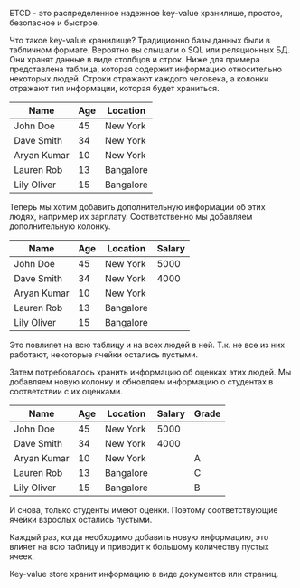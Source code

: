 ETCD - это распределенное надежное key-value хранилище, простое, безопасное и быстрое.

Что такое key-value хранилище? Традиционно базы данных были в табличном формате. Вероятно вы слышали о SQL или реляционных БД. Они хранят данные в виде столбцов и строк. Ниже для примера представлена таблица, которая содержит информацию относительно некоторых людей. Строки отражают каждого человека, а колонки отражают тип информации, которая будет храниться.

| Name | Age | Location |
| ----------- | ----------- | ----------- |
| John Doe | 45 | New York |
| Dave Smith | 34 | New York |
| Aryan Kumar | 10 | New York |
| Lauren Rob | 13 | Bangalore |
| Lily Oliver | 15 | Bangalore |

Теперь мы хотим добавить дополнительную информации об этих людях, например их зарплату. Соответственно мы добавляем дополнительную колонку.

| Name | Age | Location | Salary
| ----------- | ----------- | ----------- | ----------- |
| John Doe | 45 | New York | 5000 |
| Dave Smith | 34 | New York | 4000 |
| Aryan Kumar | 10 | New York | |
| Lauren Rob | 13 | Bangalore | |
| Lily Oliver | 15 | Bangalore | |

Это повлияет на всю таблицу и на всех людей в ней. Т.к. не все из них работают, некоторые ячейки остались пустыми.

Затем потребовалось хранить информацию об оценках этих людей. Мы добавляем новую колонку и обновляем информацию о студентах в соответствии с их оценками.

| Name | Age | Location | Salary | Grade |
| ----------- | ----------- | ----------- | ----------- | ----------- |
| John Doe | 45 | New York | 5000 | |
| Dave Smith | 34 | New York | 4000 | |
| Aryan Kumar | 10 | New York | | A |
| Lauren Rob | 13 | Bangalore | | C |
| Lily Oliver | 15 | Bangalore | | B |

И снова, только студенты имеют оценки. Поэтому соответствующие ячейки взрослых остались пустыми.

Каждый раз, когда необходимо добавить новую информацию, это влияет на всю таблицу и приводит к большому количеству пустых ячеек.

Key-value store хранит информацию в виде документов или страниц.